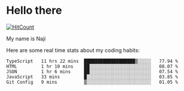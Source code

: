 # Hello there

[![HitCount](http://hits.dwyl.com/na-ji/na-ji.svg)](https://youtu.be/dQw4w9WgXcQ)

My name is Naji

Here are some real time stats about my coding habits:

<!--START_SECTION:waka-->
```text
TypeScript   11 hrs 22 mins  ███████████████████▒░░░░░   77.94 % 
HTML         1 hr 10 mins    ██░░░░░░░░░░░░░░░░░░░░░░░   08.07 % 
JSON         1 hr 6 mins     ██░░░░░░░░░░░░░░░░░░░░░░░   07.54 % 
JavaScript   33 mins         █░░░░░░░░░░░░░░░░░░░░░░░░   03.85 % 
Git Config   9 mins          ▒░░░░░░░░░░░░░░░░░░░░░░░░   01.05 % 
```
<!--END_SECTION:waka-->
